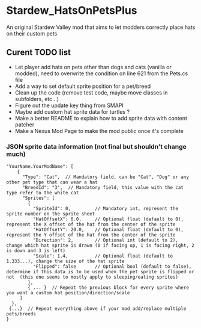 # Stardew_HatsOnPetsPlus
An original Stardew Valley mod that aims to let modders correctly place hats on their custom pets

## Curent TODO list
- Let player add hats on pets other than dogs and cats (vanilla or modded), need to overwrite the condition on line 621 from the Pets.cs file 
- Add a way to set default sprite position for a pet/breed
- Clean up the code (remove test code, maybe move classes in subfolders, etc...)
- Figure out the update key thing from SMAPI
- Maybe add custom hat sprite data for turtles ?
- Make a better README to explain how to add sprite data with content patcher
- Make a Nexus Mod Page to make the mod public once it's complete

### JSON sprite data information (not final but shouldn't change much)

```
"YourName.YourModName": [
    {
      "Type": "Cat",  // Mandatory field, can be "Cat", "Dog" or any other pet type that can wear a hat
      "BreedId": "3",  // Mandatory field, this value with the cat Type refer to the white cat
      "Sprites": [
        {
          "SpriteId": 0,         // Mandatory int, represent the sprite number on the sprite sheet
          "HatOffsetX": 0.0,     // Optional float (default to 0), represent the X offset of the hat from the center of the sprite
          "HatOffsetY": 20.0,    // Optional float (default to 0), represent the Y offset of the hat from the center of the sprite
          "Direction": 2,        // Optional int (default to 2), change which hat sprite is drawn (0 if facing up, 1 is facing right, 2 is down and 3 is left)
          "Scale": 1.4,          // Optional float (default to 1.333...), change the size of the hat sprite
          "Flipped": false       // Optional bool (default to false), determine if this data is to be used when the pet sprite is flipped or not  (this one seems to mostly apply to sleeping/eating sprites)
        },
        { ... }  // Repeat the previous block for every sprite where you want a custom hat position/direction/scale
     ]
  },
 {...}  // Repeat everything above if your mod add/replace multiple pets/breeds
}
```